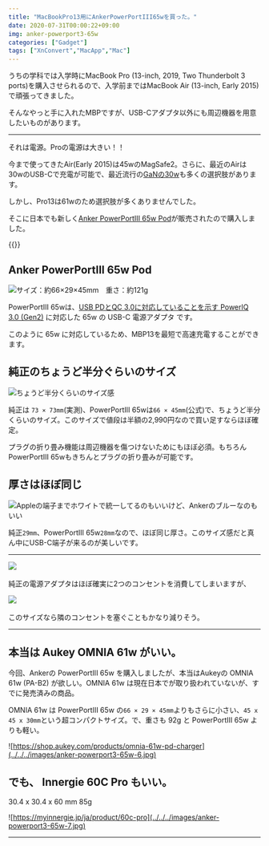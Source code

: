 ```yaml
---
title: "MacBookPro13用にAnkerPowerPortIII65wを買った。"
date: 2020-07-31T00:00:22+09:00
img: anker-powerport3-65w
categories: ["Gadget"]
tags: ["XnConvert","MacApp","Mac"]
---
```


うちの学科では入学時にMacBook Pro (13-inch, 2019, Two Thunderbolt 3 ports)を購入させられるので、入学前まではMacBook Air (13-inch, Early 2015)で頑張ってきました。

そんなやっと手に入れたMBPですが、USB-Cアダプタ以外にも周辺機器を用意したいものがあります。

***

それは電源。Proの電源は大きい！！

今まで使ってきたAir(Early 2015)は45wのMagSafe2。さらに、最近のAirは30wのUSB-Cで充電が可能で、最近流行の[GaNの30w](https://amzn.to/3feWsEB)も多くの選択肢があります。

しかし、Pro13は61wのため選択肢が多くありませんでした。

そこに日本でも新しく[Anker PowerPortIII 65w Pod](https://amzn.to/2XcgYQ6)が販売されたので購入しました。

{{<blogcard url="https://amzn.to/2XcgYQ6">}}

## Anker PowerPortIII 65w Pod

![サイズ：約66×29×45mm　重さ：約121g](../../../images/anker-powerport3-65w-1.jpg)

PowerPortIII 65wは、[USB PDとQC 3.0に対応していることを示す PowerIQ 3.0 (Gen2)](https://magazine.ankerjapan.com/about-poweriq3) に対応した 65w の USB-C 電源アダプタ です。

このように 65w に対応しているため、MBP13を最短で高速充電することができます。

## 純正のちょうど半分ぐらいのサイズ

![ちょうど半分くらいのサイズ感](../../../images/anker-powerport3-65w-2.jpg)

純正は `73 × 73mm`(実測)、PowerPortIII 65wは`66 × 45mm`(公式)で、ちょうど半分くらいのサイズ。このサイズで値段は半額の2,990円なので買い足すならほぼ確定。

プラグの折り畳み機能は周辺機器を傷つけないためにもほぼ必須。もちろんPowerPortIII 65wもきちんとプラグの折り畳みが可能です。

## 厚さはほぼ同じ

![Appleの端子までホワイトで統一してるのもいいけど、Ankerのブルーなのもいい](../../../images/anker-powerport3-65w-3.jpg)

純正`29mm`、PowerPortIII 65w`28mm`なので、ほぼ同じ厚さ。このサイズ感だと真ん中にUSB-C端子が来るのが美しいです。

***

![](../../../images/anker-powerport3-65w-4.jpg)

純正の電源アダプタはほぼ確実に2つのコンセントを消費してしまいますが、

![](../../../images/anker-powerport3-65w-5.jpg)

このサイズなら隣のコンセントを塞ぐこともかなり減りそう。

***

## 本当は Aukey OMNIA 61w  がいい。

今回、Ankerの PowerPortIII 65w を購入しましたが、本当はAukeyの OMNIA 61w (PA-B2) が欲しい。OMNIA 61w は現在日本でが取り扱われていないが、すでに発売済みの商品。

OMNIA 61w は PowerPortIII 65w の`66 × 29 × 45mm`よりもさらに小さい、`45 x 45 x 30mm`という超コンパクトサイズ。で、重さも 92g と PowerPortIII 65w よりも軽い。

![https://shop.aukey.com/products/omnia-61w-pd-charger](../../../images/anker-powerport3-65w-6.jpg)

## でも、 Innergie 60C Pro もいい。

30.4 x 30.4 x 60 mm
85g

![https://myinnergie.jp/ja/product/60c-pro](../../../images/anker-powerport3-65w-7.jpg)

***

